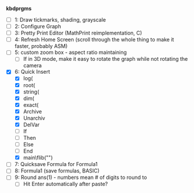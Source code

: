 **kbdprgms**

 - [ ] 1: Draw tickmarks, shading, grayscale
 - [ ] 2: Configure Graph
 - [ ] 3: Pretty Print Editor (MathPrint reimplementation, C)
 - [ ] 4: Refresh Home Screen (scroll through the whole thing to make it faster, probably ASM)
 - [ ] 5: custom zoom box - aspect ratio maintaining
   - [ ] If in 3D mode, make it easy to rotate the graph while not rotating the camera
 - [x] 6: Quick Insert
   - [x] log(
   - [x] root(
   - [x] string(
   - [x] dim(
   - [x] exact(
   - [x] Archive
   - [x] Unarchiv
   - [x] DelVar
   - [ ] If
   - [ ] Then
   - [ ] Else
   - [ ] End
   - [x] main\flib("")
 - [ ] 7: Quicksave Formula for Formula1
 - [ ] 8: Formula1 (save formulas, BASIC)
 - [ ] 9: Round ans(1) - numbers mean # of digits to round to
   - [ ] Hit Enter automatically after paste?
